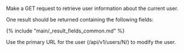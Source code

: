 Make a GET request to retrieve user information about the current user.

One result should be returned containing the following fields:

{% include "main/_result_fields_common.md" %}

Use the primary URL for the user (/api/v1/users/N/) to modify the user.
